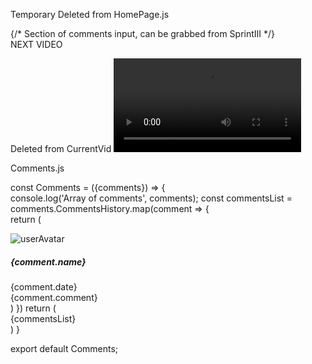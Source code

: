 Temporary Deleted from HomePage.js 
        <CurrentVideo />        
          <div className="main-part__flex">
            <div>
              <CurrentVideoDescription />
              <CommentInput />       {/* Section of comments input, can be grabbed from SprintIII */}
              <Comments CommentsHistory={this.state.CommentsHistory}/> 
            </div>
            <aside>
              <div className="video-list__header">NEXT VIDEO</div>
              <VideoList VideoList={this.state.VideoList}/>
            </aside>
          </div>

Deleted from CurrentVid
           <video controls className="current-video">
        <source src={currentVid.image} type="video/mp4"></source>
      </video>

Comments.js

const Comments = ({comments}) => {     
  console.log('Array of comments', comments);
  const commentsList = comments.CommentsHistory.map(comment => {   
  return (
  <section className="comments-section" key={comment.id}>
    <div className="comment-single">
      <img className="comment__avatar" src={comment.userAvatar} alt="userAvatar"></img>
      <article className="comment__text">
        <div className="comment__text-header">
          <h5 className="comment__text-user">{comment.name}</h5>  
          <span className="comment__text-date">{comment.date}</span>
        </div>  
        <span className="comment__text-own">{comment.comment}</span>
      </article>
    </div>
  </section>      
      )
})
   return (<div>{commentsList}</div>)
}

export default Comments;